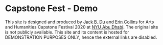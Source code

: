 # Capstone Fest - Demo

This site is designed and produced by [Jack B. Du](https://jackbdu.com/) and [Erin Collins](https://www.erinmeekhof.com/) for Arts and Humanities Capstone Festival 2020 at [NYU Abu Dhabi](https://nyuad.nyu.edu/). The original site is not publicly available. This site and its content is hosted for <span style="text-transform: uppercase;">demonstration purposes only</span>, hence the external links are disabled.

